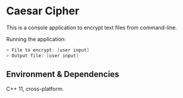 # Caesar Cipher

This is a console application to encrypt text files from command-line.

Running the application:

```powershell
> File to encrypt: [user input]
> Output file: [user input]
```

## Environment & Dependencies

C++ 11, cross-platform.

